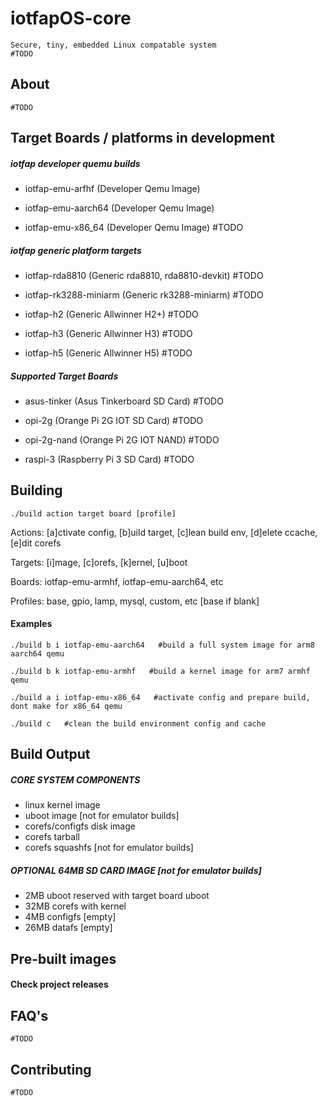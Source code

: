 # iotfapOS-core

    Secure, tiny, embedded Linux compatable system
    #TODO

## About

    #TODO

## Target Boards / platforms in development

##### iotfap developer quemu builds

* iotfap-emu-arfhf (Developer Qemu Image)

* iotfap-emu-aarch64 (Developer Qemu Image)

* iotfap-emu-x86_64 (Developer Qemu Image) #TODO

##### iotfap generic platform targets

* iotfap-rda8810 (Generic rda8810, rda8810-devkit) #TODO

* iotfap-rk3288-miniarm (Generic rk3288-miniarm) #TODO

* iotfap-h2 (Generic Allwinner H2+) #TODO

* iotfap-h3 (Generic Allwinner H3) #TODO

* iotfap-h5 (Generic Allwinner H5) #TODO

##### Supported Target Boards

* asus-tinker (Asus Tinkerboard SD Card) #TODO

* opi-2g (Orange Pi 2G IOT SD Card) #TODO

* opi-2g-nand (Orange Pi 2G IOT NAND) #TODO

* raspi-3 (Raspberry Pi 3 SD Card) #TODO

## Building

    ./build action target board [profile]

Actions: [a]ctivate config, [b]uild target, [c]lean build env, [d]elete ccache, [e]dit corefs

Targets: [i]mage, [c]orefs, [k]ernel, [u]boot

Boards: iotfap-emu-armhf, iotfap-emu-aarch64, etc

Profiles: base, gpio, lamp, mysql, custom, etc [base if blank]

#### Examples

    ./build b i iotfap-emu-aarch64   #build a full system image for arm8 aarch64 qemu

    ./build b k iotfap-emu-armhf   #build a kernel image for arm7 armhf qemu

    ./build a i iotfap-emu-x86_64   #activate config and prepare build, dont make for x86_64 qemu

    ./build c   #clean the build environment config and cache

## Build Output

##### CORE SYSTEM COMPONENTS
* linux kernel image
* uboot image [not for emulator builds]
* corefs/configfs disk image
* corefs tarball
* corefs squashfs [not for emulator builds]

##### OPTIONAL 64MB SD CARD IMAGE [not for emulator builds]
* 2MB uboot reserved with target board uboot
* 32MB corefs with kernel
* 4MB configfs [empty]
* 26MB datafs [empty]

## Pre-built images

#### Check project releases

## FAQ's
    #TODO

## Contributing
    #TODO
